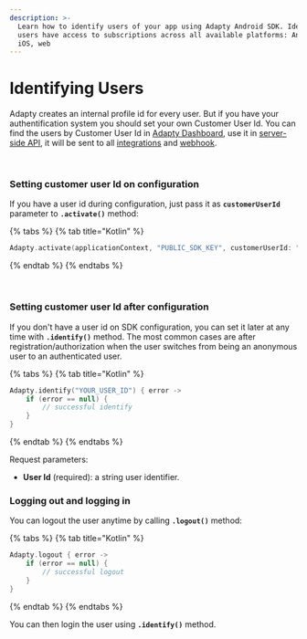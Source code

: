 ```yaml
---
description: >-
  Learn how to identify users of your app using Adapty Android SDK. Identified
  users have access to subscriptions across all available platforms: Android,
  iOS, web
---
```


# Identifying Users

Adapty creates an internal profile id for every user. But if you have your authentification system you should set your own Customer User Id. You can find the users by Customer User Id in [Adapty Dashboard](https://docs.adapty.io/profiles-and-promo-campaigns/profiles), use it in [server-side API](https://docs.adapty.io/server-side-api/getting-started), it will be sent to all [integrations](https://docs.adapty.io/analytics/integrations/3rd-party-analytics) and [webhook](https://docs.adapty.io/analytics/integrations/webhook).

​

### Setting customer user Id on configuration <a id="setting-customer-user-id-on-configuration"></a>

If you have a user id during configuration, just pass it as **`customerUserId`** parameter to **`.activate()`** method:

{% tabs %}
{% tab title="Kotlin" %}
```kotlin
Adapty.activate(applicationContext, "PUBLIC_SDK_KEY", customerUserId: "YOUR_USER_ID")
```
{% endtab %}
{% endtabs %}

​

### Setting customer user Id after configuration <a id="setting-customer-user-id-after-configuration"></a>

If you don't have a user id on SDK configuration, you can set it later at any time with **`.identify()`** method. The most common cases are after registration/authorization when the user switches from being an anonymous user to an authenticated user.

{% tabs %}
{% tab title="Kotlin" %}
```kotlin
Adapty.identify("YOUR_USER_ID") { error ->
    if (error == null) {
        // successful identify
    }
}
```
{% endtab %}
{% endtabs %}

Request parameters:

* **User Id** \(required\): a string user identifier.



### Logging out and logging in <a id="logging-out-and-logging-in"></a>

You can logout the user anytime by calling **`.logout()`** method:

{% tabs %}
{% tab title="Kotlin" %}
```kotlin
Adapty.logout { error ->
    if (error == null) {
        // successful logout
    }
}
```
{% endtab %}
{% endtabs %}

You can then login the user using **`.identify()`** method.

